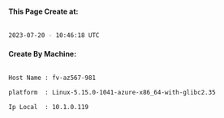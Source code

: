 
   
#### This Page Create at:

```bash

2023-07-20 - 10:46:18 UTC

```

#### Create By Machine:

```bash

Host Name : fv-az567-981

platform  : Linux-5.15.0-1041-azure-x86_64-with-glibc2.35

Ip Local  : 10.1.0.119

```

